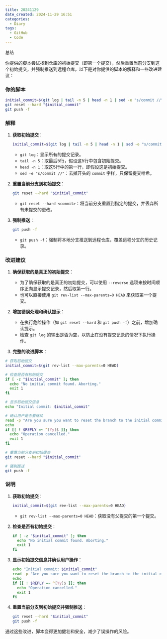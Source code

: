 ```yaml
---
title: 20241129
date_created: 2024-11-29 16:51
categories:
  - Diary
tags:
  - GitHub
  - Code
---
```


总结

<!--more-->

你提供的脚本尝试找到仓库的初始提交（即第一个提交），然后重置当前分支到这个初始提交，并强制推送到远程仓库。以下是对你提供的脚本的解释和一些改进建议：

### 你的脚本

```sh
initial_commit=$(git log | tail -n 5 | head -n 1 | sed -e "s/commit //")
git reset --hard "$initial_commit"
git push -f
```

### 解释

1. **获取初始提交**：
   ```sh
   initial_commit=$(git log | tail -n 5 | head -n 1 | sed -e "s/commit //")
   ```
   - `git log`：显示所有的提交记录。
   - `tail -n 5`：取最后5行，假设这5行中包含初始提交。
   - `head -n 1`：取这5行中的第一行，即假设这是初始提交。
   - `sed -e "s/commit //"`：去掉开头的 `commit` 字样，只保留提交哈希。

2. **重置当前分支到初始提交**：
   ```sh
   git reset --hard "$initial_commit"
   ```
   - `git reset --hard <commit>`：将当前分支重置到指定的提交，并丢弃所有未提交的更改。

3. **强制推送**：
   ```sh
   git push -f
   ```
   - `git push -f`：强制将本地分支推送到远程仓库，覆盖远程分支的历史记录。

### 改进建议

1. **确保获取的是真正的初始提交**：
   - 为了确保获取的是真正的初始提交，可以使用 `--reverse` 选项来按时间顺序正向显示提交记录，然后取第一行。
   - 也可以直接使用 `git rev-list --max-parents=0 HEAD` 来获取第一个提交。

2. **增加错误处理和确认提示**：
   - 在执行危险操作（如 `git reset --hard` 和 `git push -f`）之前，增加确认提示。
   - 检查 `git log` 的输出是否为空，以防止在没有提交记录的情况下执行操作。

3. **完整的改进脚本**：

```sh
# 获取初始提交
initial_commit=$(git rev-list --max-parents=0 HEAD)

# 检查是否有初始提交
if [ -z "$initial_commit" ]; then
  echo "No initial commit found. Aborting."
  exit 1
fi

# 显示初始提交信息
echo "Initial commit: $initial_commit"

# 确认用户是否要继续
read -p "Are you sure you want to reset the branch to the initial commit and force push? (y/N) " -n 1 -r
echo
if [[ ! $REPLY =~ ^[Yy]$ ]]; then
  echo "Operation cancelled."
  exit 1
fi

# 重置当前分支到初始提交
git reset --hard "$initial_commit"

# 强制推送
git push -f
```

### 说明

1. **获取初始提交**：
   ```sh
   initial_commit=$(git rev-list --max-parents=0 HEAD)
   ```
   - `git rev-list --max-parents=0 HEAD`：获取没有父提交的第一个提交。

2. **检查是否有初始提交**：
   ```sh
   if [ -z "$initial_commit" ]; then
     echo "No initial commit found. Aborting."
     exit 1
   fi
   ```

3. **显示初始提交信息并确认用户操作**：
   ```sh
   echo "Initial commit: $initial_commit"
   read -p "Are you sure you want to reset the branch to the initial commit and force push? (y/N) " -n 1 -r
   echo
   if [[ ! $REPLY =~ ^[Yy]$ ]]; then
     echo "Operation cancelled."
     exit 1
   fi
   ```

4. **重置当前分支到初始提交并强制推送**：
   ```sh
   git reset --hard "$initial_commit"
   git push -f
   ```

通过这些改进，脚本变得更加健壮和安全，减少了误操作的风险。